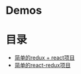 # Demos

# 目录

- [简单的redux + react项目](./redux_study/simple_redux)
- [简单的react-redux项目](./redux_study/react_redux)